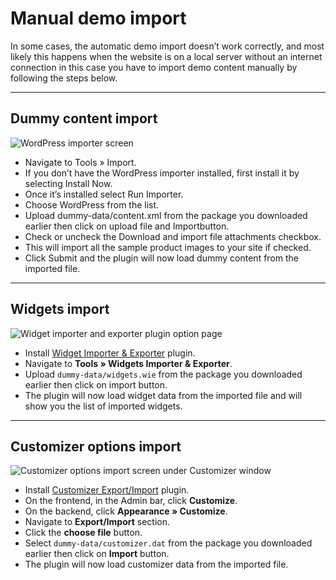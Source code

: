 # Manual demo import

In some cases, the automatic demo import doesn’t work correctly, and most likely this happens when the website is on a local server without an internet connection in this case you have to import demo content manually by following the steps below.

<hr/>

## Dummy content import

![WordPress importer screen](img/wordpress-importer.png)

* Navigate to Tools » Import.
* If you don’t have the WordPress importer installed, first install it by selecting Install Now.
* Once it’s installed select Run Importer.
* Choose WordPress from the list.
* Upload dummy-data/content.xml from the package you downloaded earlier then click on upload file and Importbutton.
* Check or uncheck the Download and import file attachments checkbox.
* This will import all the sample product images to your site if checked.
* Click Submit and the plugin will now load dummy content from the imported file.

<hr/>

## Widgets import

![Widget importer and exporter plugin option page](img/widget-importer-exporter.png)

* Install [Widget Importer & Exporter](https://wordpress.org/plugins/widget-importer-exporter) plugin.
* Navigate to **Tools » Widgets Importer & Exporter**.
* Upload ```dummy-data/widgets.wie``` from the package you downloaded earlier then click on import button.
* The plugin will now load widget data from the imported file and will show you the list of imported widgets.

<hr/>

## Customizer options import

![Customizer options import screen under Customizer window](img/customizer-options-import.jpg)

* Install [Customizer Export/Import](https://wordpress.org/plugins/customizer-export-import/) plugin.
* On the frontend, in the Admin bar, click **Customize**.
* On the backend, click **Appearance » Customize**.
* Navigate to **Export/Import** section.
* Click the **choose file** button.
* Select ```dummy-data/customizer.dat``` from the package you downloaded earlier then click on **Import** button.
* The plugin will now load customizer data from the imported file.

